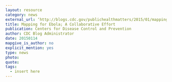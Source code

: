 ```yaml
---
layout: resource
category: news
external_url: ‘http://blogs.cdc.gov/publichealthmatters/2015/01/mapping-for-ebola-a-collaborative-effort/'
title: Mapping for Ebola; A Collaborative Effort
publication: Centers for Disease Control and Prevention
author: CDC Blog Administrator
date: 20150114
mapgive_is_author: no
explicit_mention: yes
type: news
photo:
quote:
tags:
  - insert here
---
```

